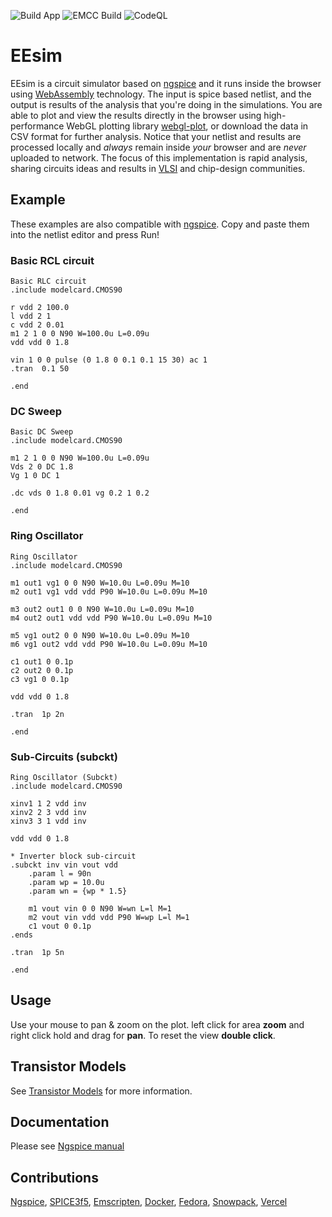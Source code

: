 ![Build App](https://github.com/danchitnis/EEsim/workflows/Build%20App/badge.svg) ![EMCC Build](https://github.com/danchitnis/EEsim/workflows/EEsim%20EMCC%20Build/badge.svg) ![CodeQL](https://github.com/danchitnis/EEsim/workflows/CodeQL/badge.svg)

# EEsim

EEsim is a circuit simulator based on [ngspice](https://sourceforge.net/p/ngspice/ngspice/) and it runs inside the browser using [WebAssembly](https://webassembly.org/) technology. The input is spice based netlist, and the output is results of the analysis that you're doing in the simulations. You are able to plot and view the results directly in the browser using high-performance WebGL plotting library [webgl-plot](https://github.com/danchitnis/webgl-plot), or download the data in CSV format for further analysis. Notice that your netlist and results are processed locally and _always_ remain inside _your_ browser and are _never_ uploaded to network. The focus of this implementation is rapid analysis, sharing circuits ideas and results in [VLSI](https://en.wikipedia.org/wiki/Very_Large_Scale_Integration) and chip-design communities.

## Example

These examples are also compatible with [ngspice](https://sourceforge.net/p/ngspice/ngspice/). Copy and paste them into the netlist editor and press Run!

### Basic RCL circuit

```plaintext
Basic RLC circuit
.include modelcard.CMOS90

r vdd 2 100.0
l vdd 2 1
c vdd 2 0.01
m1 2 1 0 0 N90 W=100.0u L=0.09u
vdd vdd 0 1.8

vin 1 0 0 pulse (0 1.8 0 0.1 0.1 15 30) ac 1
.tran  0.1 50

.end
```

### DC Sweep

```plaintext
Basic DC Sweep
.include modelcard.CMOS90

m1 2 1 0 0 N90 W=100.0u L=0.09u
Vds 2 0 DC 1.8
Vg 1 0 DC 1

.dc vds 0 1.8 0.01 vg 0.2 1 0.2

.end
```

### Ring Oscillator

```plaintext
Ring Oscillator
.include modelcard.CMOS90

m1 out1 vg1 0 0 N90 W=10.0u L=0.09u M=10
m2 out1 vg1 vdd vdd P90 W=10.0u L=0.09u M=10

m3 out2 out1 0 0 N90 W=10.0u L=0.09u M=10
m4 out2 out1 vdd vdd P90 W=10.0u L=0.09u M=10

m5 vg1 out2 0 0 N90 W=10.0u L=0.09u M=10
m6 vg1 out2 vdd vdd P90 W=10.0u L=0.09u M=10

c1 out1 0 0.1p
c2 out2 0 0.1p
c3 vg1 0 0.1p

vdd vdd 0 1.8

.tran  1p 2n

.end
```

### Sub-Circuits (subckt)

```plaintext
Ring Oscillator (Subckt)
.include modelcard.CMOS90

xinv1 1 2 vdd inv
xinv2 2 3 vdd inv
xinv3 3 1 vdd inv

vdd vdd 0 1.8

* Inverter block sub-circuit
.subckt inv vin vout vdd
	.param l = 90n
	.param wp = 10.0u
	.param wn = {wp * 1.5}

	m1 vout vin 0 0 N90 W=wn L=l M=1
	m2 vout vin vdd vdd P90 W=wp L=l M=1
	c1 vout 0 0.1p
.ends

.tran  1p 5n

.end
```

## Usage

Use your mouse to pan & zoom on the plot. left click for area **zoom** and right click hold and drag for **pan**. To reset the view **double click**.

## Transistor Models

See [Transistor Models](https://github.com/danchitnis/EEsim/blob/main/models.md) for more information.

## Documentation

Please see [Ngspice manual](http://ngspice.sourceforge.net/docs/ngspice-manual.pdf)

## Contributions

[Ngspice](https://sourceforge.net/p/ngspice/ngspice/), [SPICE3f5](https://ptolemy.berkeley.edu/projects/embedded/pubs/), [Emscripten](https://emscripten.org/), [Docker](https://www.docker.com/), [Fedora](https://getfedora.org/), [Snowpack](https://www.snowpack.dev/), [Vercel](https://vercel.com/)
